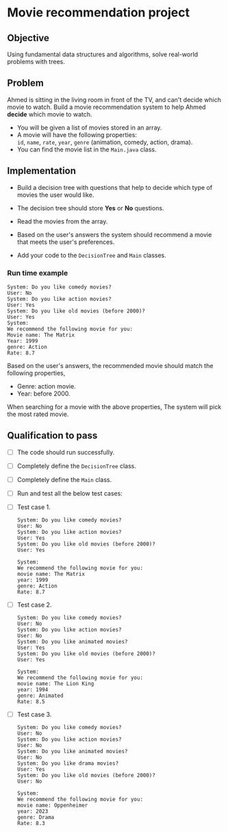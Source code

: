 # Movie recommendation project


## Objective
Using fundamental data structures and algorithms, solve real-world problems with trees.


## Problem    
Ahmed is sitting in the living room in front of the TV, and can't decide which movie to watch. Build a movie recommendation system to help Ahmed **decide** which movie to watch.

- You will be given a list of movies stored in an array.    
- A movie will have the following properties:   
  `id`, `name`, `rate`, `year`, `genre` (animation, comedy, action, drama).   
- You can find the movie list in the `Main.java` class.  

## Implementation
   
- Build a decision tree with questions that help to decide which type of movies the user would like.
- The decision tree should store **Yes** or **No** questions.
- Read the movies from the array.
- Based on the user's answers the system should recommend a movie that meets the user's preferences.

- Add your code to the `DecisionTree` and `Main` classes.

### Run time example

```OUTPUT
System: Do you like comedy movies?   
User: No   
System: Do you like action movies?   
User: Yes   
System: Do you like old movies (before 2000)?   
User: Yes   
System:    
We recommend the following movie for you:   
Movie name: The Matrix   
Year: 1999   
genre: Action   
Rate: 8.7
```  

Based on the user's answers, the recommended movie should match the following properties,
- Genre: action movie.
- Year: before 2000.

When searching for a movie with the above properties, The system will pick the most rated movie.   



## Qualification to pass
- [ ] The code should run successfully.
- [ ] Completely define the `DecisionTree` class.
- [ ] Completely define the `Main` class.
- [ ] Run and test all the below test cases:
   
- [ ] Test case 1.
   
      System: Do you like comedy movies?   
      User: No 
      System: Do you like action movies?   
      User: Yes  
      System: Do you like old movies (before 2000)?   
      User: Yes   
      
      System:       
      We recommend the following movie for you:   
      movie name: The Matrix   
      year: 1999   
      genre: Action   
      Rate: 8.7   
   
- [ ] Test case 2.

      System: Do you like comedy movies?   
      User: No 
      System: Do you like action movies?   
      User: No 
      System: Do you like animated movies?   
      User: Yes   
      System: Do you like old movies (before 2000)?   
      User: Yes 
         
      System:       
      We recommend the following movie for you:   
      movie name: The Lion King   
      year: 1994      
      genre: Animated   
      Rate: 8.5  

- [ ] Test case 3.

      System: Do you like comedy movies?   
      User: No 
      System: Do you like action movies?   
      User: No  
      System: Do you like animated movies?    
      User: No   
      System: Do you like drama movies?   
      User: Yes   
      System: Do you like old movies (before 2000)?   
      User: No  
         
      System:       
      We recommend the following movie for you:   
      movie name: Oppenheimer   
      year: 2023      
      genre: Drama   
      Rate: 8.3  









